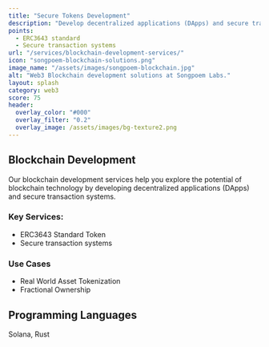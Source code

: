 ```yaml
---
title: "Secure Tokens Development"
description: "Develop decentralized applications (DApps) and secure transaction systems using blockchain technology."
points:
  - ERC3643 standard
  - Secure transaction systems
url: "/services/blockchain-development-services/"
icon: "songpoem-blockchain-solutions.png"
image_name: "/assets/images/songpoem-blockchain.jpg"
alt: "Web3 Blockchain development solutions at Songpoem Labs."
layout: splash
category: web3
score: 75
header:
  overlay_color: "#000"
  overlay_filter: "0.2"
  overlay_image: /assets/images/bg-texture2.png
---
```

## Blockchain Development

Our blockchain development services help you explore the potential of blockchain technology by developing decentralized applications (DApps) and secure transaction systems.

### Key Services:
- ERC3643 Standard Token
- Secure transaction systems

### Use Cases
- Real World Asset Tokenization
- Fractional Ownership

## Programming Languages
Solana, Rust

